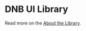 # DNB UI Library

Read more on the [About the Library](https://dnbexperience.github.io/eufemia/uilib/about-the-lib).
